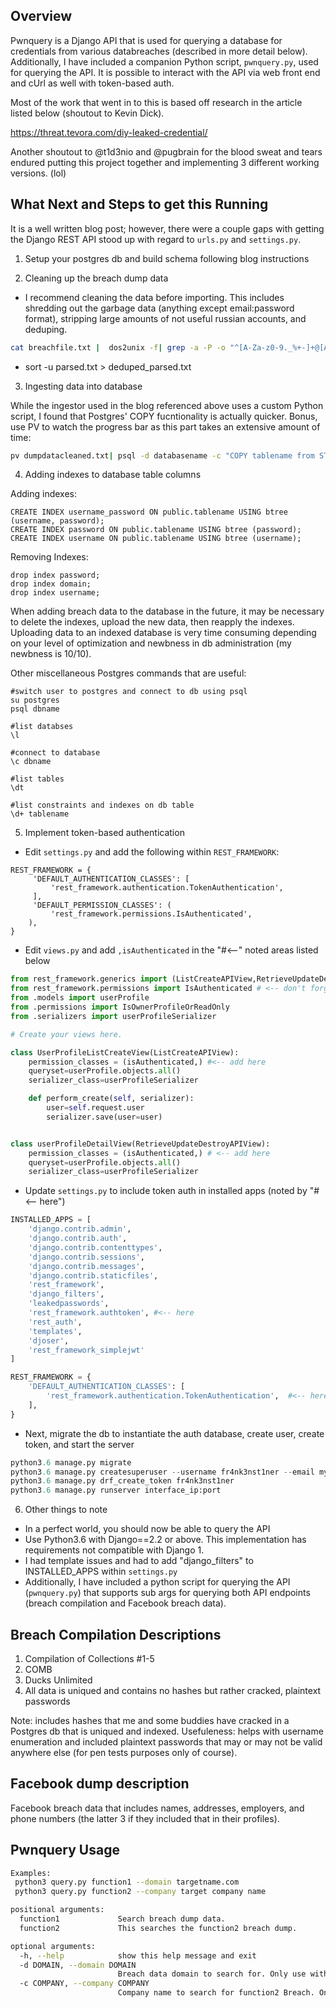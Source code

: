 ## Overview

Pwnquery is a Django API that is used for querying a database for credentials from various databreaches (described in more detail below). Additionally, I have included a companion Python script, `pwnquery.py`, used for querying the API. It is possible to interact with the API via web front end and cUrl as well with token-based auth.  

Most of the work that went in to this is based off research in the article listed below (shoutout to Kevin Dick). 

https://threat.tevora.com/diy-leaked-credential/

Another shoutout to @t1d3nio and @pugbrain for the blood sweat and tears endured putting this project together and implementing 3 different working versions. (lol)

## What Next and Steps to get this Running

It is a well written blog post; however, there were a couple gaps with getting the Django REST API stood up with regard to `urls.py` and `settings.py`. 

1. Setup your postgres db and build schema following blog instructions

2. Cleaning up the breach dump data

- I recommend cleaning the data before importing. This includes shredding out the garbage data (anything except email:password format), stripping large amounts of not useful russian accounts, and deduping.

```bash
cat breachfile.txt |  dos2unix -f| grep -a -P -o "^[A-Za-z0-9._%+-]+@[A-Za-z0-9.-]+\.[A-Za-z]{2,6}+[\:\;][A-Za-z0-9\!@#$%^&*()_+-={}[ ;:\'\",<>\.\///?]*$"  | grep -v \.ru > parsed.txt
```
- sort -u parsed.txt > deduped_parsed.txt 

3. Ingesting data into database

While the ingestor used in the blog referenced above uses a custom Python script, I found that Postgres' COPY fucntionality is actually quicker. Bonus, use PV to watch the progress bar as this part takes an extensive amount of time: 

```bash
pv dumpdatacleaned.txt| psql -d databasename -c "COPY tablename from STDIN delimiter ':';"
```

4. Adding indexes to database table columns

Adding indexes: 
```CREATE INDEX domain ON public.tablename USING btree (domain);
CREATE INDEX username_password ON public.tablename USING btree (username, password);
CREATE INDEX password ON public.tablename USING btree (password);
CREATE INDEX username ON public.tablename USING btree (username);
```

Removing Indexes: 
```drop index username_password;
drop index password;
drop index domain;
drop index username;
```
When adding breach data to the database in the future, it may be necessary to delete the indexes, upload the new data, then reapply the indexes. Uploading data to an indexed database is very time consuming depending on your level of optimization and newbness in db administration (my newbness is 10/10). 

Other miscellaneous Postgres commands that are useful: 
```
#switch user to postgres and connect to db using psql
su postgres
psql dbname

#list databses
\l

#connect to database 
\c dbname

#list tables 
\dt

#list constraints and indexes on db table
\d+ tablename
```

5. Implement token-based authentication 

- Edit `settings.py` and add the following within `REST_FRAMEWORK`: 
```
REST_FRAMEWORK = {
     'DEFAULT_AUTHENTICATION_CLASSES': [
         'rest_framework.authentication.TokenAuthentication', 
     ],
     'DEFAULT_PERMISSION_CLASSES': (
         'rest_framework.permissions.IsAuthenticated',
    ),
}
```
- Edit `views.py` and add `,isAuthenticated` in the "#<--" noted areas listed below 
```python
from rest_framework.generics import (ListCreateAPIView,RetrieveUpdateDestroyAPIView,)
from rest_framework.permissions import IsAuthenticated # <-- don't forget this import 
from .models import userProfile
from .permissions import IsOwnerProfileOrReadOnly
from .serializers import userProfileSerializer

# Create your views here.

class UserProfileListCreateView(ListCreateAPIView):
    permission_classes = (isAuthenticated,) #<-- add here 
    queryset=userProfile.objects.all()
    serializer_class=userProfileSerializer

    def perform_create(self, serializer):
        user=self.request.user
        serializer.save(user=user)


class userProfileDetailView(RetrieveUpdateDestroyAPIView):
    permission_classes = (isAuthenticated,) # <-- add here
    queryset=userProfile.objects.all()
    serializer_class=userProfileSerializer
```

- Update `settings.py` to include token auth in installed apps (noted by "#<-- here")

```python
INSTALLED_APPS = [
    'django.contrib.admin',
    'django.contrib.auth',
    'django.contrib.contenttypes',
    'django.contrib.sessions',
    'django.contrib.messages',
    'django.contrib.staticfiles',
    'rest_framework',
    'django_filters',
    'leakedpasswords',
    'rest_framework.authtoken', #<-- here
    'rest_auth',
    'templates',
    'djoser',
    'rest_framework_simplejwt'
]

REST_FRAMEWORK = {
    'DEFAULT_AUTHENTICATION_CLASSES': [
        'rest_framework.authentication.TokenAuthentication',  #<-- here
    ],
}
```
- Next, migrate the db to instantiate the auth database, create user, create token, and start the server 

```python
python3.6 manage.py migrate
python3.6 manage.py createsuperuser --username fr4nk3nst1ner --email myemail@yolo.com
python3.6 manage.py drf_create_token fr4nk3nst1ner
python3.6 manage.py runserver interface_ip:port
```
 
6. Other things to note

- In a perfect world, you should now be able to query the API
- Use Python3.6 with Django==2.2 or above. This implementation has requirements not compatible with Django 1.
- I had template issues and had to add "django_filters" to INSTALLED_APPS within `settings.py`
- Additionally, I have included a python script for querying the API (`pwnquery.py`) that supports sub args for querying both API endpoints (breach compilation and Facebook breach data). 

## Breach Compilation Descriptions

1. Compilation of Collections #1-5
2. COMB
3. Ducks Unlimited 
4. All data is uniqued and contains no hashes but rather cracked, plaintext passwords

Note: includes hashes that me and some buddies have cracked in a Postgres db that is uniqued and indexed. 
Usefuleness: helps with username enumeration and included plaintext passwords that may or may not be valid anywhere else (for pen tests purposes only of course). 

## Facebook dump description

Facebook breach data that includes names, addresses, employers, and phone numbers (the latter 3 if they included that in their profiles).

## Pwnquery Usage

```bash
Examples:
 python3 query.py function1 --domain targetname.com
 python3 query.py function2 --company target company name

positional arguments:
  function1             Search breach dump data.
  function2             This searches the function2 breach dump.

optional arguments:
  -h, --help            show this help message and exit
  -d DOMAIN, --domain DOMAIN
                        Breach data domain to search for. Only use with function1 (e.g., "./query.py function1 -d targetname.com"
  -c COMPANY, --company COMPANY
                        Company name to search for function2 Breach. Only use with function2 (e.g., "./query.py function2 -c target company name"
```

